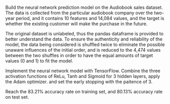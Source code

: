 Build the neural network prediction model on the Audiobook sales dataset. The data is collected from the particular audiobook company over the two-year period, and it contains 
10 features and 14,084 values, and the target is whether the existing customer will make the purchase in the future. 

The original dataset is unlabeled, thus the pandas dataframe is provided to better understand the data. To ensure the authenticity and reliability of the model, the data being 
considered is shuffled twice to eliminate the possible unaware influences of the initial order, and is reduced to the 4,474 values between the two shuffles in order to have 
the equal amounts of target values (0 and 1) to fit the model.

Implement the neural network model with TensorFlow. Combine the three activation functions of ReLu, Tanh and Sigmoid for 3 hidden layers, apply the Adam optimizer.
and set the early stopping with the paitence of 3.

Reach the 83.21% accuracy rate on training set, and 80.13% accuracy rate on test set. 
